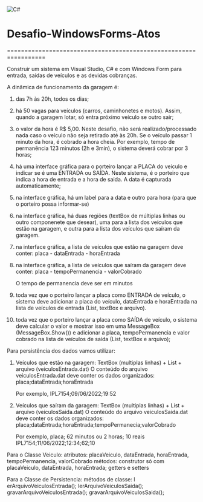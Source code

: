 ![C#](https://img.shields.io/badge/C%23-239120?style=for-the-badge&logo=c-sharp&logoColor=white)

# Desafio-WindowsForms-Atos

=================================================================

Construir um sistema em Visual Studio, C# e com Windows Form para entrada, saídas de veículos e as devidas cobranças.

A dinâmica de funcionamento da garagem é:

1) das 7h às 20h, todos os dias;
2) há 50 vagas para veículos (carros, caminhonetes e motos). Assim, quando a garagem lotar, só entra próximo
   veículo se outro sair;
3) o valor da hora é R$ 5,00. Neste desafio, não será realizado/processado nada caso o veículo não seja retirado
   até às 20h. Se o veículo passar 1 minuto da hora, é cobrado a hora cheia. Por exemplo, tempo de 
   permanência 123 minutos (2h e 3min), o sistema deverá cobrar por 3 horas;
4) há uma interface gráfica para o porteiro lançar a PLACA do veículo e indicar se é uma ENTRADA ou SAÍDA.
   Neste sistema, é o porteiro que indica a hora de entrada e a hora de saida. A data é capturada automaticamente;
5) na interface gráfica, há um label para a data e outro para hora (para que o porteiro possa informar-se)
6) na interface gráfica, há duas regiões (textBox de múltiplas linhas ou outro componenete que desear), 
   uma para a lista dos veículos que estão na garagem, e outra para a lista dos veículos que saíram da garagem.
7) na interface gráfica, a lista de veículos que estão na garagem deve conter:
    placa - dataEntrada - horaEntrada
8) na interface gráfica, a lista de veículos que saíram da garagem deve conter:
    placa - tempoPermanencia - valorCobrado

    O tempo de permanencia deve ser em minutos

9) toda vez que o porteiro lançar a placa como ENTRADA de veículo, o sistema deve adicionar a placa do veículo, dataEntrada e horaEntrada na lista de veículos de entrada (List, textBox e arquivo). 

10) toda vez que o porteiro lançar a placa como SAÍDA de veículo, o sistema deve calcular o valor e mostrar isso em uma MessageBox (MessageBox.Show()) e adicionar a placa, tempoPermanencia e valor cobrado na lista de 
veículos de saída (List, textBox e arquivo);

Para persistência dos dados vamos utilizar:
1) Veículos que estão na garagem: TextBox (multiplas linhas) + List<Veiculos> + arquivo (veiculosEntrada.dat)
   O conteúdo do arquivo veiculosEntrada.dat deve conter os dados organizados:
   placa;dataEntrada;horaEntrada

   Por exemplo, 
   IPL7154;09/06/2022;19:52


2) Veículos que saíram da garagem: TextBox (multiplas linhas) + List<Veiculos> + arquivo (veiculosSaida.dat)
   O conteúdo do arquivo veiculosSaida.dat deve conter os dados organizados:
   placa;dataEntrada;horaEntrada;tempoPermanecia;valorCobrado

   Por exemplo, placa; 62 minutos ou 2 horas; 10 reais
   IPL7154;11/06/2022;12:34;62;10

Para o Classe Veiculo:
atributos: placaVeiculo, dataEntrada, horaEntrada, tempoPermanencia, valorCobrado
métodos: construtor só com placaVeiculo, dataEntrada, horaEntrada; getters e setters

Para a Classe de Persistencia:
métodos de classe: l
    erArquivoVeiculosEntrada(); lerArquivoVeiculosSaida(); 
    gravarArquivoVeiculosEntrada(); gravarArquivoVeiculosSaida();
